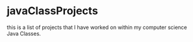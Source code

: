 # javaClassProjects

this is a list of projects that I have worked on within my computer science Java Classes. 
